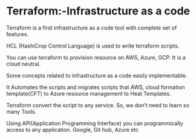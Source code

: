 # Terraform:-Infrastructure as a code
Terraform is a first infrastructure as a code tool with complete set of features.

HCL (HashiCrop Control Language) is used to write terraform scripts.

You can use terraform to provision resource on AWS, Azure, GCP. It is a cloud neutral.

Some concepts related to infrastructure as a code easily implementable.

It Automates the scripts and migrates scripts that AWS, cloud formation template(CFT) to Azure resource management to Heat Templates.

Terraform convert the script to any service. So, we don’t need to learn so many Tools.

Using API(Application Programming Interface) you can programmically access to any application. Google, Git hub, Azure etc
